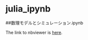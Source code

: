 # julia_ipynb

##数理モデルとシミュレーション.ipynb

The link to nbviewer is [here](https://nbviewer.jupyter.org/github/MizutoKadowaki0312/julia_ipynb/blob/master/%E6%95%B0%E7%90%86%E3%83%A2%E3%83%87%E3%83%AB%E3%81%A8%E3%82%B7%E3%83%9F%E3%83%A5%E3%83%AC%E3%83%BC%E3%82%B7%E3%83%A7%E3%83%B3.ipynb).